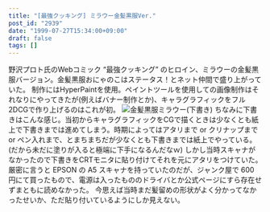 ```yaml
---
title: "[最強クッキング] ミラウー金髪黒服Ver."
post_id: "2939"
date: "1999-07-27T15:34:00+09:00"
draft: false
tags: []
---
```



野沢プロト氏のWebコミック “最強クッキング” のヒロイン、ミラウーの金髪黒服バージョン。金髪黒服おにゃのこはステータス！とネット仲間で盛り上がっていた。 制作にはHyperPaintを使用。ペイントツールを使用しての画像制作はそれなりにやってきたが(例えばバナー制作とか)、キャラグラフィックをフル2DCGで作り上げるのはこれが初。  ![金髪黒服ミラウー\(下書き\)](https://danmaq.com/wp-content/uploads/2015/05/42a2eeb26ebee778b4b18cb4ed7cce8a-443x1024.jpg) ちなみに下書きはこんな感じ。当初からキャラグラフィックをCGで描くときは少なくとも紙上で下書きまでは進めてしまう。時期によってはアタリまで or クリナップまで or ペン入れまで、とまちまちだが少なくとも下書きまでは紙上でやっている。(だから未だに塗りが入ると極端に下手になるんだなｗ) しかし当時スキャナがなかったので下書きをCRTモニタに貼り付けてそれを元にアタリをつけていた。厳密に言うと EPSON の A5 スキャナを持っていたのだが、ジャンク屋で 600 円にて買ったもので、電源は入ったもののドライバとか公式ページにすら存在せずまともに読めなかった。 今思えば当時まだ髪留めの形状がよく分かってなかったせいか、ただ貼り付いているようにしか見えない。
